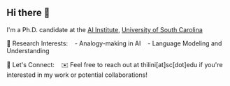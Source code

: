 ## Hi there 👋

I'm a Ph.D. candidate at the [AI Institute](https://sc.edu/study/colleges_schools/engineering_and_computing/research/research_centers_and_institutes/artificial_intelligence_institute/), [University of South Carolina](https://sc.edu/)

🎯 Research Interests:
   - Analogy-making in AI
   - Language Modeling and Understanding

🤝 Let's Connect:
   ✉️ Feel free to reach out at thilini[at]sc[dot]edu if you're interested in my work or potential collaborations!

